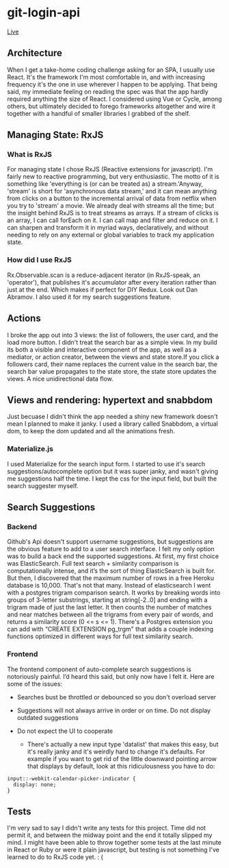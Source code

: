 # git-login-api
[Live](https://shipt-github-user-search.herokuapp.com/)

## Architecture
When I get a take-home coding challenge asking for an SPA, I usually use React. It's the framework I'm most comfortable in, and with increasing frequency it's the one in use wherever I happen to be applying. That being said, my immediate feeling on reading the spec was that the app hardly required anything the size of React. I considered using Vue or Cycle, among others, but ultimately decided to forego frameworks altogether and wire it together with a handful of smaller libraries I grabbed of the shelf.

## Managing State: RxJS

### What is RxJS
For managing state I chose RxJS (Reactive extensions for javascript). I'm fairly new to reactive programming, but very enthusiastic. The motto of it is something like 'everything is (or can be treated as) a stream.'Anyway, 'stream' is short for 'asynchronous data stream,' and it can mean anything from clicks on a button to the incremental arrival of data from netflix when you try to 'stream' a movie. We already deal with streams all the time; but the insight behind RxJS is to treat streams as arrays. If a stream of clicks is an array, I can call forEach on it. I can call map and filter and reduce on it. I can sharpen and transform it in myriad ways, declaratively, and without needing to rely on any external or global variables to track my application state.

### How did I use RxJS
Rx.Observable.scan is a reduce-adjacent iterator (in RxJS-speak, an 'operator'), that publishes it's accumulator after every iteration rather than just at the end. Which makes if perfect for DIY Redux. Look out Dan Abramov.
I also used it for my search suggestions feature.

## Actions
I broke the app out into 3 views: the list of followers, the user card, and the load more button. I didn't treat the search bar as a simple view. In my build its both a visible and interactive component of the app, as well as a mediator, or action creator, between the views and state store.If you click a followers card, their name replaces the current value in the search bar, the search bar value propagates to the state store, the state store updates the views. A nice unidirectional data flow.

## Views and rendering: hypertext and snabbdom
Just becuase I didn't think the app needed a shiny new framework doesn't mean I planned to make it janky. I used a library called Snabbdom, a virtual dom, to keep the dom updated and all the animations fresh.

### Materialize.js
I used Materialize for the search input form. I started to use it's search suggestions/autocomplete option but it was super janky, and wasn't giving me suggestions half the time. I kept the css for the input field, but built the search suggester myself.

## Search Suggestions

### Backend
Github's Api doesn't support username suggestions, but suggestions are the obvious feature to add to a user search interface. I felt my only option was to build a back end the supported suggestions. At first, my first choice was ElasticSearch. Full text search + similarity comparison is computationally intense, and it’s the sort of thing ElasticSearch is built for. But then, I discovered that the maximum number of rows in a free Heroku database is 10,000. That's not that many. Instead of elasticsearch I went with a postgres trigram comparison search. It works by breaking words into groups of 3-letter substrings, starting at string[-2..0] and ending with a trigram made of just the last letter. It then counts the number of matches and near matches between all the trigrams from every pair of words, and returns a similarity score (0 <= s <= 1). There's a Postgres extension you can add with “CREATE EXTENSION pg_trgm" that adds a couple indexing functions optimized in different ways for full text similarity search.

### Frontend
The frontend component of auto-complete search suggestions is notoriously painful. I’d heard this said, but only now have I felt it. Here are some of the issues:
* Searches bust be throttled or debounced so you don't overload server

* Suggestions will not always arrive in order or on time. Do not display outdated suggestions
* Do not expect the UI to cooperate
  * There's actually a new input type 'datalist' that makes this easy, but it's really janky and it's weirdly hard to change it's defaults. For example if you want to get rid of the little downward pointing arrow that displays by default, look at this ridiculousness you have to do: 
````
input::-webkit-calendar-picker-indicator {
  display: none;
}
````

## Tests
I'm very sad to say I didn't write any tests for this project. Time did not permit it, and between the midway point and the end it totally slipped my mind. I might have been able to throw together some tests at the last minute in React or Ruby or were it plain javascript, but testing is not something I've learned to do to RxJS code yet. : (


